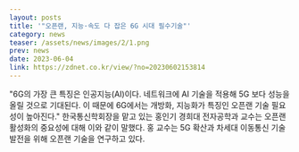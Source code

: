 ```yaml
---
layout: posts
title: '"오픈랜, 지능·속도 다 잡은 6G 시대 필수기술"'
category: news
teaser: /assets/news/images/2/1.png
prev: news
date: 2023-06-04
link: https://zdnet.co.kr/view/?no=20230602153814
---
```


"6G의 가장 큰 특징은 인공지능(AI)이다. 네트워크에 AI 기술을 적용해 5G 보다 성능을 올릴 것으로 기대된다. 이 때문에 6G에서는 개방화, 지능화가 특징인 오픈랜 기술 필요성이 높아진다." 한국통신학회장을 맡고 있는 홍인기 경희대 전자공학과 교수는 오픈랜 활성화의 중요성에 대해 이와 같이 말했다. 홍 교수는 5G 확산과 차세대 이동통신 기술 발전을 위해 오픈랜 기술을 연구하고 있다.